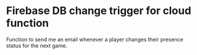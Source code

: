 # Firebase DB change trigger for cloud function

Function to send me an email whenever a player changes their presence status for the next game.
